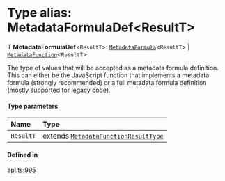 # Type alias: MetadataFormulaDef<ResultT\>

Ƭ **MetadataFormulaDef**<`ResultT`\>: [`MetadataFormula`](MetadataFormula.md)<`ResultT`\> \| [`MetadataFunction`](MetadataFunction.md)<`ResultT`\>

The type of values that will be accepted as a metadata formula definition. This can either
be the JavaScript function that implements a metadata formula (strongly recommended)
or a full metadata formula definition (mostly supported for legacy code).

#### Type parameters

| Name | Type |
| :------ | :------ |
| `ResultT` | extends [`MetadataFunctionResultType`](MetadataFunctionResultType.md) |

#### Defined in

[api.ts:995](https://github.com/coda/packs-sdk/blob/main/api.ts#L995)

